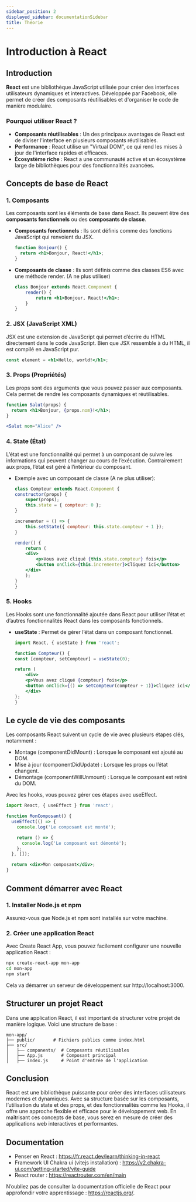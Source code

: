 ```yaml
---
sidebar_position: 2
displayed_sidebar: documentationSidebar
title: Théorie
---
```



# Introduction à React

## Introduction

**React** est une bibliothèque JavaScript utilisée pour créer des interfaces utilisateurs dynamiques et interactives. Développée par Facebook, elle permet de créer des composants réutilisables et d'organiser le code de manière modulaire.

### Pourquoi utiliser React ?
- **Composants réutilisables** : Un des principaux avantages de React est de diviser l'interface en plusieurs composants réutilisables.
- **Performance** : React utilise un "Virtual DOM", ce qui rend les mises à jour de l'interface rapides et efficaces.
- **Écosystème riche** : React a une communauté active et un écosystème large de bibliothèques pour des fonctionnalités avancées.

## Concepts de base de React

### 1. Composants
Les composants sont les éléments de base dans React. Ils peuvent être des **composants fonctionnels** ou des **composants de classe**.

- **Composants fonctionnels** : Ils sont définis comme des fonctions JavaScript qui renvoient du JSX.

  ```jsx
  function Bonjour() {
    return <h1>Bonjour, React!</h1>;
  }
  ```

- **Composants de classe** : Ils sont définis comme des classes ES6 avec une méthode render. (A ne plus utiliser)

    ```jsx
    class Bonjour extends React.Component {
        render() {
            return <h1>Bonjour, React!</h1>;
        }
    }
    ```

### 2. JSX (JavaScript XML)

JSX est une extension de JavaScript qui permet d’écrire du HTML directement dans le code JavaScript. Bien que JSX ressemble à du HTML, il est compilé en JavaScript pur.

```jsx
const element = <h1>Hello, world!</h1>;
```

### 3. Props (Propriétés)

Les props sont des arguments que vous pouvez passer aux composants. Cela permet de rendre les composants dynamiques et réutilisables.

```jsx
function Salut(props) {
  return <h1>Bonjour, {props.nom}!</h1>;
}

<Salut nom="Alice" />
```

### 4. State (État)

L’état est une fonctionnalité qui permet à un composant de suivre les informations qui peuvent changer au cours de l’exécution. Contrairement aux props, l’état est géré à l’intérieur du composant.

- Exemple avec un composant de classe (A ne plus utiliser):

    ```jsx
    class Compteur extends React.Component {
    constructor(props) {
        super(props);
        this.state = { compteur: 0 };
    }

    incrementer = () => {
        this.setState({ compteur: this.state.compteur + 1 });
    }

    render() {
        return (
        <div>
            <p>Vous avez cliqué {this.state.compteur} fois</p>
            <button onClick={this.incrementer}>Cliquez ici</button>
        </div>
        );
    }
    }
    ```

### 5. Hooks

Les Hooks sont une fonctionnalité ajoutée dans React pour utiliser l’état et d’autres fonctionnalités React dans les composants fonctionnels.

- **useState** : Permet de gérer l’état dans un composant fonctionnel.

    ```jsx
    import React, { useState } from 'react';

    function Compteur() {
    const [compteur, setCompteur] = useState(0);

    return (
        <div>
        <p>Vous avez cliqué {compteur} fois</p>
        <button onClick={() => setCompteur(compteur + 1)}>Cliquez ici</button>
        </div>
    );
    }
    ```

## Le cycle de vie des composants

Les composants React suivent un cycle de vie avec plusieurs étapes clés, notamment :

* Montage (componentDidMount) : Lorsque le composant est ajouté au DOM.
* Mise à jour (componentDidUpdate) : Lorsque les props ou l’état changent.
* Démontage (componentWillUnmount) : Lorsque le composant est retiré du DOM.

Avec les hooks, vous pouvez gérer ces étapes avec useEffect.

```jsx
import React, { useEffect } from 'react';

function MonComposant() {
  useEffect(() => {
    console.log('Le composant est monté');

    return () => {
      console.log('Le composant est démonté');
    };
  }, []);

  return <div>Mon composant</div>;
}
```

## Comment démarrer avec React

### 1. Installer Node.js et npm

Assurez-vous que Node.js et npm sont installés sur votre machine.

### 2. Créer une application React

Avec Create React App, vous pouvez facilement configurer une nouvelle application React :

```bash
npx create-react-app mon-app
cd mon-app
npm start
```

Cela va démarrer un serveur de développement sur http://localhost:3000.

## Structurer un projet React

Dans une application React, il est important de structurer votre projet de manière logique. Voici une structure de base :

```
mon-app/
├── public/       # Fichiers publics comme index.html
├── src/
│   ├── components/  # Composants réutilisables
│   ├── App.js       # Composant principal
│   ├── index.js     # Point d'entrée de l'application
```

## Conclusion

React est une bibliothèque puissante pour créer des interfaces utilisateurs modernes et dynamiques. Avec sa structure basée sur les composants, l’utilisation du state et des props, et des fonctionnalités comme les Hooks, il offre une approche flexible et efficace pour le développement web. En maîtrisant ces concepts de base, vous serez en mesure de créer des applications web interactives et performantes.

## Documentation

* Penser en React : https://fr.react.dev/learn/thinking-in-react
* Framework UI Chakra ui (vitejs installation) : https://v2.chakra-ui.com/getting-started/vite-guide
* React router : https://reactrouter.com/en/main



N’oubliez pas de consulter la documentation officielle de React pour approfondir votre apprentissage : https://reactjs.org/.